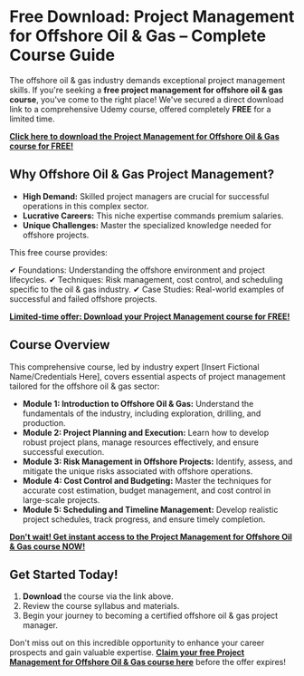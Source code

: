 # Free Download: Project Management for Offshore Oil & Gas – Complete Course Guide

The offshore oil & gas industry demands exceptional project management skills. If you're seeking a **free project management for offshore oil & gas course**, you've come to the right place! We've secured a direct download link to a comprehensive Udemy course, offered completely **FREE** for a limited time.

[**Click here to download the Project Management for Offshore Oil & Gas course for FREE!**](https://udemywork.com/project-management-for-offshore-oil-gas)

## Why Offshore Oil & Gas Project Management?

*   **High Demand:** Skilled project managers are crucial for successful operations in this complex sector.
*   **Lucrative Careers:** This niche expertise commands premium salaries.
*   **Unique Challenges:** Master the specialized knowledge needed for offshore projects.

This free course provides:

✔ Foundations: Understanding the offshore environment and project lifecycles.
✔ Techniques: Risk management, cost control, and scheduling specific to the oil & gas industry.
✔ Case Studies: Real-world examples of successful and failed offshore projects.

[**Limited-time offer: Download your Project Management course for FREE!**](https://udemywork.com/project-management-for-offshore-oil-gas)

## Course Overview

This comprehensive course, led by industry expert [Insert Fictional Name/Credentials Here], covers essential aspects of project management tailored for the offshore oil & gas sector:

*   **Module 1: Introduction to Offshore Oil & Gas:** Understand the fundamentals of the industry, including exploration, drilling, and production.
*   **Module 2: Project Planning and Execution:** Learn how to develop robust project plans, manage resources effectively, and ensure successful execution.
*   **Module 3: Risk Management in Offshore Projects:** Identify, assess, and mitigate the unique risks associated with offshore operations.
*   **Module 4: Cost Control and Budgeting:** Master the techniques for accurate cost estimation, budget management, and cost control in large-scale projects.
*   **Module 5: Scheduling and Timeline Management:** Develop realistic project schedules, track progress, and ensure timely completion.

[**Don't wait! Get instant access to the Project Management for Offshore Oil & Gas course NOW!**](https://udemywork.com/project-management-for-offshore-oil-gas)

## Get Started Today!

1.  **Download** the course via the link above.
2.  Review the course syllabus and materials.
3.  Begin your journey to becoming a certified offshore oil & gas project manager.

Don't miss out on this incredible opportunity to enhance your career prospects and gain valuable expertise. **[Claim your free Project Management for Offshore Oil & Gas course here](https://udemywork.com/project-management-for-offshore-oil-gas)** before the offer expires!
